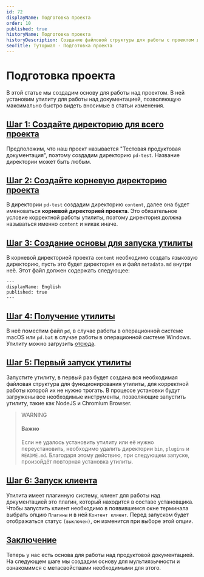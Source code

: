 ```yaml
---
id: 72
displayName: Подготовка проекта
order: 10
published: true
historyName: Подготовка проекта
historyDescription: Создание файловой структуры для работы с проектом документации.
seoTitle: Туториал - Подготовка проекта
---
```


# Подготовка проекта

В этой статье мы создадим основу для работы над проектом. В ней установим утилиту для работы над документацией,
позволяющую максимально быстро видеть вносимые в статьи изменения.


## [Шаг 1: Создайте директорию для всего проекта](step-1)

Предположим, что наш проект называется "Тестовая продуктовая документация", поэтому создадим директорию `pd-test`.
Название директории может быть любым.


## [Шаг 2: Создайте корневую директорию проекта](step-2)

В директории `pd-test` создадим директорию `content`, далее она будет именоваться **корневой директорией проекта**.
Это обязательное условие корректной работы утилиты, поэтому директория должна называться именно `content` и никак иначе.


## [Шаг 3: Создание основы для запуска утилиты](step-3)

В корневой директорией проекта `content` необходимо создать языковую директорию, пусть это будет директория `en`
и файл `metadata.md` внутри неё. Этот файл должен содержать следующее:

```
---
displayName: English
published: true
---
```


## [Шаг 4: Получение утилиты](step-4)

В неё поместим файл `pd`, в случае работы в операционной системе macOS или `pd.bat` в случае работы в операционной
системе Windows. Утилиту можно загрузить [отсюда](#).


## [Шаг 5: Первый запуск утилиты](step-5)

Запустите утилиту, в первый раз будет создана вся необходимая файловая структура для функционирования утилиты,
для корректной работы которой их не нужно трогать. В процессе установки будут загружены все необходимые инструменты,
позволяющие запустить утилиту, такие как NodeJS и Chromium Browser.

> WARNING
> #### Важно
> Если не удалось установить утилиту или её нужно переустановить, необходимо удалить директории `bin`, `plugins` и `README.md`.
> Благодаря этому действию, при следующем запуске, произойдёт повторная установка утилиты.


## [Шаг 6: Запуск клиента](step-6)

Утилита имеет плагинную систему, клиент для работы над документацией это плагин, который находится в составе установщика.
Чтобы запустить клиент необходимо в появившемся окне терминала выбрать опцию `Плагины` и в ней `Контент клиент`.
Перед запуском будет отображаться статус `(выключен)`, он изменится при выборе этой опции.

## [Заключение](conclusion)

Теперь у нас есть основа для работы над продуктовой документацией. На следующем шаге мы создадим основу для
мультиязычности и ознакомимся с метасвойствами необходимыми для этого.


